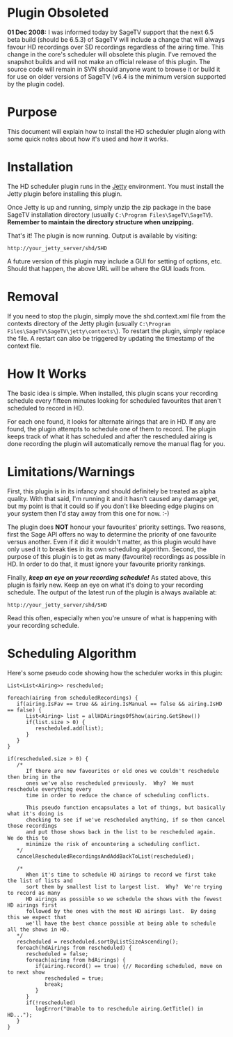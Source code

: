 # Plugin Obsoleted #

**01 Dec 2008:** I was informed today by SageTV support that the next 6.5 beta build (should be 6.5.3) of SageTV will include a change that will always favour HD recordings over SD recordings regardless of the airing time.  This change in the core's scheduler will obsolete this plugin.  I've removed the snapshot builds and will not make an official release of this plugin.  The source code will remain in SVN should anyone want to browse it or build it for use on older versions of SageTV (v6.4 is the minimum version supported by the plugin code).

# Purpose #

This document will explain how to install the HD scheduler plugin along with some quick notes about how it's used and how it works.


# Installation #

The HD scheduler plugin runs in the [Jetty](http://forums.sagetv.com/forums/downloads.php?do=file&id=233) environment.  You must install the Jetty plugin before installing this plugin.

Once Jetty is up and running, simply unzip the zip package in the base SageTV installation directory (usually `C:\Program Files\SageTV\SageTV`).  **Remember to maintain the directory structure when unzipping.**

That's it!  The plugin is now running.  Output is available by visiting:

`http://your_jetty_server/shd/SHD`

A future version of this plugin may include a GUI for setting of options, etc.  Should that happen, the above URL will be where the GUI loads from.

# Removal #

If you need to stop the plugin, simply move the shd.context.xml file from the contexts directory of the Jetty plugin (usually `C:\Program Files\SageTV\SageTV\jetty\contexts\`).  To restart the plugin, simply replace the file.  A restart can also be triggered by updating the timestamp of the context file.

# How It Works #

The basic idea is simple.  When installed, this plugin scans your recording schedule every fifteen minutes looking for scheduled favourites that aren't scheduled to record in HD.

For each one found, it looks for alternate airings that are in HD.  If any are found, the plugin attempts to schedule one of them to record.  The plugin keeps track of what it has scheduled and after the rescheduled airing is done recording the plugin will automatically remove the manual flag for you.

# Limitations/Warnings #

First, this plugin is in its infancy and should definitely be treated as alpha quality.  With that said, I'm running it and it hasn't caused any damage yet, but my point is that it could so if you don't like bleeding edge plugins on your system then I'd stay away from this one for now. :-)

The plugin does **NOT** honour your favourites' priority settings.  Two reasons, first the Sage API offers no way to determine the priority of one favourite versus another.  Even if it did it wouldn't matter, as this plugin would have only used it to break ties in its own scheduling algorithm.  Second, the purpose of this plugin is to get as many (favourite) recordings as possible in HD.  In order to do that, it must ignore your favourite priority rankings.

Finally, **_keep an eye on your recording schedule!_**  As stated above, this plugin is fairly new.  Keep an eye on what it's doing to your recording schedule.  The output of the latest run of the plugin is always available at:

`http://your_jetty_server/shd/SHD`

Read this often, especially when you're unsure of what is happening with your recording schedule.

# Scheduling Algorithm #

Here's some pseudo code showing how the scheduler works in this plugin:

```
List<List<Airing>> rescheduled;

foreach(airing from scheduledRecordings) {
   if(airing.IsFav == true && airing.IsManual == false && airing.IsHD == false) {
      List<Airing> list = allHDAiringsOfShow(airing.GetShow())
      if(list.size > 0) {
         rescheduled.add(list);
      }
   }
}

if(rescheduled.size > 0) {
   /*
      If there are new favourites or old ones we couldn't reschedule then bring in the
      ones we've also rescheduled previously.  Why?  We must reschedule everything every
      time in order to reduce the chance of scheduling conflicts.

      This pseudo function encapsulates a lot of things, but basically what it's doing is
      checking to see if we've rescheduled anything, if so then cancel those recordings
      and put those shows back in the list to be rescheduled again.  We do this to
      minimize the risk of encountering a scheduling conflict.
   */
   cancelRescheduledRecordingsAndAddBackToList(rescheduled);

   /*
      When it's time to schedule HD airings to record we first take the list of lists and
      sort them by smallest list to largest list.  Why?  We're trying to record as many
      HD airings as possible so we schedule the shows with the fewest HD airings first
      followed by the ones with the most HD airings last.  By doing this we expect that
      we'll have the best chance possible at being able to schedule all the shows in HD.
   */
   rescheduled = rescheduled.sortByListSizeAscending();
   foreach(hdAirings from rescheduled) {
      rescheduled = false;
      foreach(airing from hdAirings) {
         if(airing.record() == true) {// Recording scheduled, move on to next show
            rescheduled = true;
            break;
         }
      }
      if(!rescheduled)
         logError("Unable to to reschedule airing.GetTitle() in HD...");
   }
}
```